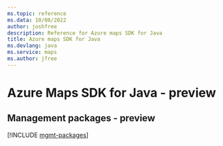 ```yaml
---
ms.topic: reference
ms.data: 10/08/2022
author: joshfree
description: Reference for Azure maps SDK for Java
title: Azure maps SDK for Java
ms.devlang: java
ms.service: maps
ms.author: jfree
---
```

# Azure Maps SDK for Java - preview

## Management packages - preview
[!INCLUDE [mgmt-packages](maps-mgmt-index.md)]